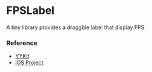 # FPSLabel
A tiny library provides a draggble label that display FPS.

### Reference
* [YYKit](https://github.com/ibireme/YYKit) 
* [iOS Project](https://github.com/NJHu/iOSProject.git).
